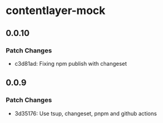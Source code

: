 # contentlayer-mock

## 0.0.10

### Patch Changes

- c3d81ad: Fixing npm publish with changeset

## 0.0.9

### Patch Changes

- 3d35176: Use tsup, changeset, pnpm and github actions
